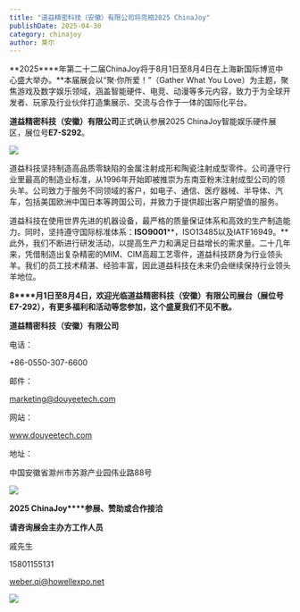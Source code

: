 ```yaml
---
title: "道益精密科技（安徽）有限公司将亮相2025 ChinaJoy"
publishDate: 2025-04-30
category: chinajoy
author: 莱尔
---
```


**2025****年第二十二届ChinaJoy将于8月1日至8月4日在上海新国际博览中心盛大举办。**本届展会以“聚·你所爱！”（Gather What You Love）为主题，聚焦游戏及数字娱乐领域，涵盖智能硬件、电竞、动漫等多元内容，致力于为全球开发者、玩家及行业伙伴打造集展示、交流与合作于一体的国际化平台。

**道益精密科技（安徽）有限公司**正式确认参展2025 ChinaJoy智能娱乐硬件展区，展位号**E7-S292**。

![](https://ec-net-1251389766.cos.ap-shanghai.myqcloud.com/wp-content/uploads/2025/04/20250430230643349.jpeg)

道益科技坚持制造高品质零缺陷的金属注射成形和陶瓷注射成型零件。公司遵守行业里最高的制造业标准，从1996年开始即被推崇为东南亚粉末注射成型公司的领头羊。公司致力于服务不同领域的客户，如电子、通信、医疗器械、半导体、汽车，包括美国欧洲中国日本等跨国公司，并致力于提供超出客户期望值的服务。

道益科技在使用世界先进的机器设备，最严格的质量保证体系和高效的生产制造能力。同时，坚持遵守国际标准体系：**ISO9001****，ISO13485以及IATF16949。**此外，我们不断进行研发活动，以提高生产力和满足日益增长的需求量。二十几年来，凭借制造出复杂精密的MIM、CIM高超工艺零件，道益科技跻身为行业领头羊。我们的员工技术精湛、经验丰富，因此道益科技在未来仍会继续保持行业领头羊地位。

**8****月1日至8月4日，欢迎光临道益精密科技（安徽）有限公司展台（展位号E7-292），有更多福利和活动等您参加，这个盛夏我们不见不散。**

**道益精密科技（安徽）有限公司**

电话：

+86-0550-307-6600

邮件：

marketing@douyeetech.com

网站：

www.douyeetech.com

地址：

中国安徽省滁州市苏滁产业园伟业路88号

![](https://ec-net-1251389766.cos.ap-shanghai.myqcloud.com/wp-content/uploads/2025/04/20250430230652650.png)

**2025 ChinaJoy****参展、赞助或合作接洽**

**请咨询展会主办方工作人员**

戚先生

15801155131

[weber.qi@howellexpo.net](mailto:weber.qi@howellexpo.net)

![](https://ec-net-1251389766.cos.ap-shanghai.myqcloud.com/wp-content/uploads/2025/04/20250430230644779.jpg)
